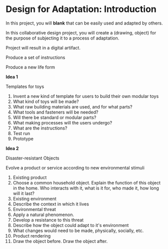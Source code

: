 # Design for Adaptation: Introduction

In this project, you will **blank** that can be easily used and adapted by others.

In this collaborative design project, you will create a (drawing, object) for the purpose of subjecting it to a process of adaptation.

Project will result in a digital artifact.

Produce a set of instructions

Produce a new life form




**Idea 1**

Templates for toys

1. Invent a new kind of template for users to build their own modular toys
2. What kind of toys will be made?
3. What raw building materials are used, and for what parts?
4. What tools and fasteners will be needed?
5. Will there be standard or modular parts?
4. What making processes will the users undergo?
3. What are the instructions? 
4. Test run
5. Prototype

**Idea 2**

Disaster-resistant Objects

Evolve a product or service according to new environmental stimuli

1. Existing product
  1. Choose a common household object. Explain the function of this object in the home. Who interacts with it, what is it for, who made it, how long will it last?
2. Existing environment
  1. Describe the context in which it lives
3. Environmental threat
  1. Apply a natural phenomenon.
4. Develop a resistance to this threat
  1. Describe how the object could adapt to it's environment
  2. What changes would need to be made, physically, socially, etc.
5. Product rendering
  1. Draw the object before. Draw the object after.

